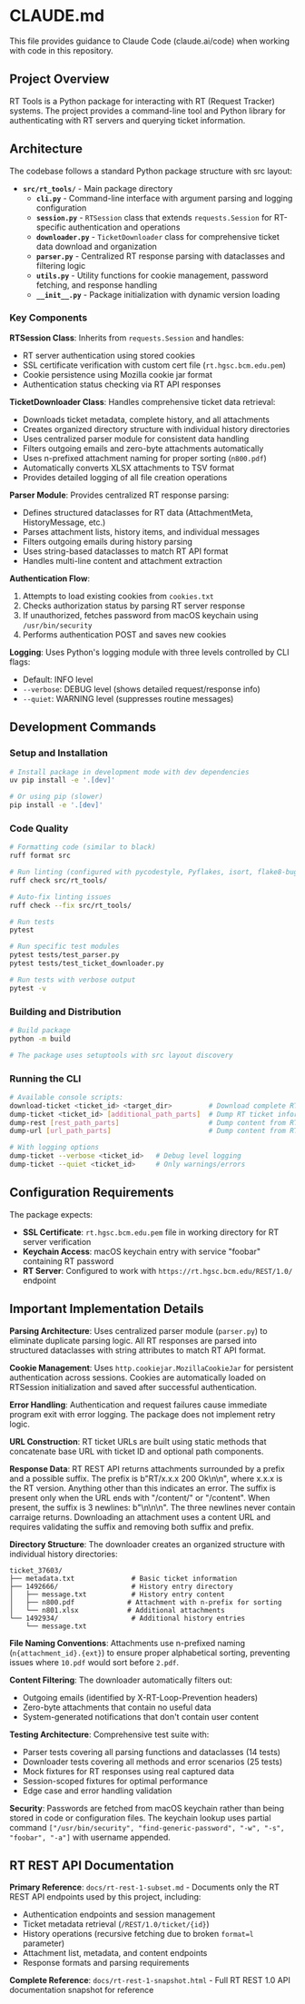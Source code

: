 # CLAUDE.md

This file provides guidance to Claude Code (claude.ai/code) when working with code in this repository.

## Project Overview

RT Tools is a Python package for interacting with RT (Request Tracker) systems. The project provides a command-line tool and Python library for authenticating with RT servers and querying ticket information.

## Architecture

The codebase follows a standard Python package structure with src layout:

- **`src/rt_tools/`** - Main package directory
  - **`cli.py`** - Command-line interface with argument parsing and logging configuration
  - **`session.py`** - `RTSession` class that extends `requests.Session` for RT-specific authentication and operations
  - **`downloader.py`** - `TicketDownloader` class for comprehensive ticket data download and organization
  - **`parser.py`** - Centralized RT response parsing with dataclasses and filtering logic
  - **`utils.py`** - Utility functions for cookie management, password fetching, and response handling
  - **`__init__.py`** - Package initialization with dynamic version loading

### Key Components

**RTSession Class**: Inherits from `requests.Session` and handles:
- RT server authentication using stored cookies
- SSL certificate verification with custom cert file (`rt.hgsc.bcm.edu.pem`)
- Cookie persistence using Mozilla cookie jar format
- Authentication status checking via RT API responses

**TicketDownloader Class**: Handles comprehensive ticket data retrieval:
- Downloads ticket metadata, complete history, and all attachments
- Creates organized directory structure with individual history directories
- Uses centralized parser module for consistent data handling
- Filters outgoing emails and zero-byte attachments automatically
- Uses n-prefixed attachment naming for proper sorting (`n800.pdf`)
- Automatically converts XLSX attachments to TSV format
- Provides detailed logging of all file creation operations

**Parser Module**: Provides centralized RT response parsing:
- Defines structured dataclasses for RT data (AttachmentMeta, HistoryMessage, etc.)
- Parses attachment lists, history items, and individual messages
- Filters outgoing emails during history parsing
- Uses string-based dataclasses to match RT API format
- Handles multi-line content and attachment extraction

**Authentication Flow**:
1. Attempts to load existing cookies from `cookies.txt`
2. Checks authorization status by parsing RT server response
3. If unauthorized, fetches password from macOS keychain using `/usr/bin/security`
4. Performs authentication POST and saves new cookies

**Logging**: Uses Python's logging module with three levels controlled by CLI flags:
- Default: INFO level
- `--verbose`: DEBUG level (shows detailed request/response info)
- `--quiet`: WARNING level (suppresses routine messages)

## Development Commands

### Setup and Installation
```bash
# Install package in development mode with dev dependencies
uv pip install -e '.[dev]'

# Or using pip (slower)
pip install -e '.[dev]'
```

### Code Quality
```bash
# Formatting code (similar to black)
ruff format src

# Run linting (configured with pycodestyle, Pyflakes, isort, flake8-bugbear)
ruff check src/rt_tools/

# Auto-fix linting issues
ruff check --fix src/rt_tools/

# Run tests
pytest

# Run specific test modules
pytest tests/test_parser.py
pytest tests/test_ticket_downloader.py

# Run tests with verbose output
pytest -v
```

### Building and Distribution
```bash
# Build package
python -m build

# The package uses setuptools with src layout discovery
```

### Running the CLI
```bash
# Available console scripts:
download-ticket <ticket_id> <target_dir>         # Download complete RT ticket data
dump-ticket <ticket_id> [additional_path_parts]  # Dump RT ticket information
dump-rest [rest_path_parts]                      # Dump content from RT REST API URLs
dump-url [url_path_parts]                        # Dump content from RT URLs

# With logging options
dump-ticket --verbose <ticket_id>   # Debug level logging
dump-ticket --quiet <ticket_id>     # Only warnings/errors
```

## Configuration Requirements

The package expects:
- **SSL Certificate**: `rt.hgsc.bcm.edu.pem` file in working directory for RT server verification
- **Keychain Access**: macOS keychain entry with service "foobar" containing RT password
- **RT Server**: Configured to work with `https://rt.hgsc.bcm.edu/REST/1.0/` endpoint

## Important Implementation Details

**Parsing Architecture**: Uses centralized parser module (`parser.py`) to eliminate duplicate parsing logic. All RT responses are parsed into structured dataclasses with string attributes to match RT API format.

**Cookie Management**: Uses `http.cookiejar.MozillaCookieJar` for persistent authentication across sessions. Cookies are automatically loaded on RTSession initialization and saved after successful authentication.

**Error Handling**: Authentication and request failures cause immediate program exit with error logging. The package does not implement retry logic.

**URL Construction**: RT ticket URLs are built using static methods that concatenate base URL with ticket ID and optional path components.

**Response Data**: RT REST API returns attachments surrounded by a prefix and a possible suffix. The prefix is b"RT/x.x.x 200 Ok\n\n", where x.x.x is the RT version. Anything other than this indicates an error. The suffix is present only when the URL ends with "/content/" or "/content". When present, the suffix is 3 newlines: b"\n\n\n". The three newlines never contain carraige returns. Downloading an attachment uses a content URL and requires validating the suffix and removing both suffix and prefix.

**Directory Structure**: The downloader creates an organized structure with individual history directories:
```
ticket_37603/
├── metadata.txt              # Basic ticket information
├── 1492666/                  # History entry directory
│   ├── message.txt           # History entry content
│   ├── n800.pdf             # Attachment with n-prefix for sorting
│   └── n801.xlsx            # Additional attachments
└── 1492934/                  # Additional history entries
    └── message.txt
```

**File Naming Conventions**: Attachments use n-prefixed naming (`n{attachment_id}.{ext}`) to ensure proper alphabetical sorting, preventing issues where `10.pdf` would sort before `2.pdf`.

**Content Filtering**: The downloader automatically filters out:
- Outgoing emails (identified by X-RT-Loop-Prevention headers)
- Zero-byte attachments that contain no useful data
- System-generated notifications that don't contain user content

**Testing Architecture**: Comprehensive test suite with:
- Parser tests covering all parsing functions and dataclasses (14 tests)
- Downloader tests covering all methods and error scenarios (25 tests)
- Mock fixtures for RT responses using real captured data
- Session-scoped fixtures for optimal performance
- Edge case and error handling validation

**Security**: Passwords are fetched from macOS keychain rather than being stored in code or configuration files. The keychain lookup uses partial command `["/usr/bin/security", "find-generic-password", "-w", "-s", "foobar", "-a"]` with username appended.

## RT REST API Documentation

**Primary Reference**: `docs/rt-rest-1-subset.md` - Documents only the RT REST API endpoints used by this project, including:
- Authentication endpoints and session management
- Ticket metadata retrieval (`/REST/1.0/ticket/{id}`)
- History operations (recursive fetching due to broken `format=l` parameter)
- Attachment list, metadata, and content endpoints
- Response formats and parsing requirements

**Complete Reference**: `docs/rt-rest-1-snapshot.html` - Full RT REST 1.0 API documentation snapshot for reference
